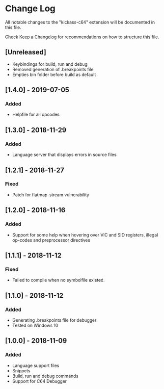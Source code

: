 # Change Log

All notable changes to the "kickass-c64" extension will be documented in this file.

Check [Keep a Changelog](http://keepachangelog.com/) for recommendations on how to structure this file.

## [Unreleased]

- Keybindings for build, run and debug
- Removed generation of .breakpoints file
- Empties bin folder before build as default

## [1.4.0] - 2019-07-05

### Added

- Helpfile for all opcodes

## [1.3.0] - 2018-11-29

### Added

- Language server that displays errors in source files

## [1.2.1] - 2018-11-27

### Fixed

- Patch for flatmap-stream vulnerability

## [1.2.0] - 2018-11-16

### Added

- Support for some help when hovering over VIC and SID registers, illegal op-codes and preprocessor directives

## [1.1.1] - 2018-11-12

### Fixed

- Failed to compile when no symbolfile existed.

## [1.1.0] - 2018-11-12

### Added

- Generating .breakpoints file for debugger
- Tested on Windows 10

## [1.0.0] - 2018-11-09

### Added

- Language support files
- Snippets
- Build, run and debug commands
- Support for C64 Debugger
